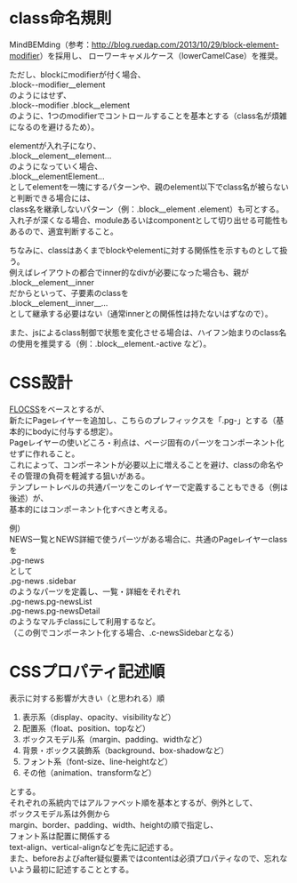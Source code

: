 # class命名規則
MindBEMding（参考：<http://blog.ruedap.com/2013/10/29/block-element-modifier>）を採用し、
ローワーキャメルケース（lowerCamelCase）を推奨。  

ただし、blockにmodifierが付く場合、  
.block--modifier__element  
のようにはせず、  
.block--modifier .block__element  
のように、1つのmodifierでコントロールすることを基本とする（class名が煩雑になるのを避けるため）。  

elementが入れ子になり、  
.block__element__element...  
のようになっていく場合、  
.block__elementElement...  
としてelementを一塊にするパターンや、親のelement以下でclass名が被らないと判断できる場合には、  
class名を継承しないパターン（例：.block__element .element）も可とする。  
入れ子が深くなる場合、moduleあるいはcomponentとして切り出せる可能性もあるので、適宜判断すること。  

ちなみに、classはあくまでblockやelementに対する関係性を示すものとして扱う。  
例えばレイアウトの都合でinner的なdivが必要になった場合も、親が  
.block__element__inner  
だからといって、子要素のclassを  
.block__element__inner__...  
として継承する必要はない（通常innerとの関係性は持たないはずなので）。  

また、jsによるclass制御で状態を変化させる場合は、ハイフン始まりのclass名の使用を推奨する（例：.block__element.-active など）。  

# CSS設計
[FLOCSS](https://github.com/hiloki/flocss)をベースとするが、  
新たにPageレイヤーを追加し、こちらのプレフィックスを「.pg-」とする（基本的にbodyに付与する想定）。  
Pageレイヤーの使いどころ・利点は、ページ固有のパーツをコンポーネント化せずに作れること。  
これによって、コンポーネントが必要以上に増えることを避け、classの命名やその管理の負荷を軽減する狙いがある。  
テンプレートレベルの共通パーツをこのレイヤーで定義することもできる（例は後述）が、  
基本的にはコンポーネント化すべきと考える。  

例）  
NEWS一覧とNEWS詳細で使うパーツがある場合に、共通のPageレイヤーclassを  
.pg-news  
として  
.pg-news .sidebar  
のようなパーツを定義し、一覧・詳細をそれぞれ  
.pg-news.pg-newsList  
.pg-news.pg-newsDetail  
のようなマルチclassにして利用するなど。  
（この例でコンポーネント化する場合、.c-newsSidebarとなる）  

# CSSプロパティ記述順
表示に対する影響が大きい（と思われる）順  
1. 表示系（display、opacity、visibilityなど）  
1. 配置系（float、position、topなど）  
1. ボックスモデル系（margin、padding、widthなど）  
1. 背景・ボックス装飾系（background、box-shadowなど）  
1. フォント系（font-size、line-heightなど）  
1. その他（animation、transformなど）  

とする。  
それぞれの系統内ではアルファベット順を基本とするが、例外として、  
ボックスモデル系は外側から  
margin、border、padding、width、heightの順で指定し、  
フォント系は配置に関係する  
text-align、vertical-alignなどを先に記述する。  
また、beforeおよびafter疑似要素ではcontentは必須プロパティなので、忘れないよう最初に記述することとする。  
